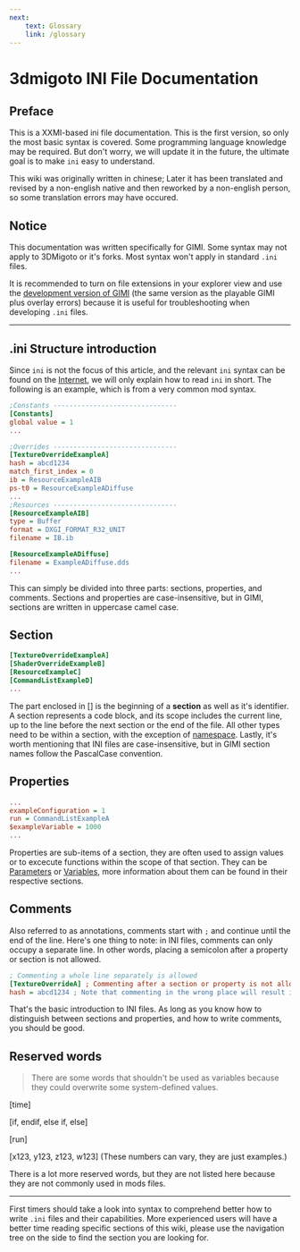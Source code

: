 ```yaml
---
next: 
    text: Glossary
    link: /glossary
---
```


# 3dmigoto INI File Documentation

## Preface

This is a XXMI-based ini file documentation. This is the first version, so only the most basic syntax is covered. Some programming language knowledge may be required. But don't worry, we will update it in the future, the ultimate goal is to make `ini` easy to understand.

This wiki was originally written in chinese; Later it has been translated and revised by a non-english native and then reworked by a non-english person, so some translation errors may have occured.

## Notice

This documentation was written specifically for GIMI. Some syntax may not apply to 3DMigoto or it's forks. Most syntax won't apply in standard `.ini` files.

It is recommended to turn on file extensions in your explorer view and use the [development version of GIMI](https://github.com/SilentNightSound/GI-Model-Importer/releases) (the same version as the playable GIMI plus overlay errors) because it is useful for troubleshooting when developing `.ini` files.

---

## .ini Structure introduction

Since `ini` is not the focus of this article, and the relevant `ini` syntax can be found on the [Internet](https://en.wikipedia.org/wiki/INI_file), we will only explain how to read `ini` in short.
The following is an example, which is from a very common mod syntax.

```ini
;Constants -------------------------------
[Constants]
global value = 1
...

;Overrides -------------------------------
[TextureOverrideExampleA]
hash = abcd1234
match_first_index = 0
ib = ResourceExampleAIB
ps-t0 = ResourceExampleADiffuse
...
;Resources -------------------------------
[ResourceExampleAIB]
type = Buffer
format = DXGI_FORMAT_R32_UNIT
filename = IB.ib

[ResourceExampleADiffuse]
filename = ExampleADiffuse.dds
...

```

This can simply be divided into three parts: sections, properties, and comments.
Sections and properties are case-insensitive, but in GIMI, sections are written in uppercase camel case.

## Section

```ini
[TextureOverrideExampleA]
[ShaderOverrideExampleB]
[ResourceExampleC]
[CommandListExampleD]
...
```

The part enclosed in [] is the beginning of a **section** as well as it's identifier. A section represents a code block, and its scope includes the current line, up to the line before the next section or the end of the file. All other types need to be within a section, with the exception of [namespace](./namespace). Lastly, it's worth mentioning that INI files are case-insensitive, but in GIMI section names follow the PascalCase convention.

## Properties

```ini
...
exampleConfiguration = 1
run = CommandListExampleA
$exampleVariable = 1000
...
```

Properties are sub-items of a section, they are often used to assign values or to excecute functions within the scope of that section. They can be [Parameters](./parameters) or [Variables](./variables), more information about them can be found in their respective sections.

## Comments

Also referred to as annotations, comments start with `;` and continue until the end of the line. Here's one thing to note: in INI files, comments can only occupy a separate line. In other words, placing a semicolon after a property or section is not allowed.

```ini
; Commenting a whole line separately is allowed
[TextureOverrideA] ; Commenting after a section or property is not allowed
hash = abcd1234 ; Note that commenting in the wrong place will result in correct syntax highlighting in some software but will cause compilation issues regardless
```

That's the basic introduction to INI files. As long as you know how to distinguish between sections and properties, and how to write comments, you should be good.

## Reserved words

> There are some words that shouldn't be used as variables because they could overwrite some system-defined values.

[time]

[if, endif, else if, else]

[run]

[x123, y123, z123, w123] (These numbers can vary, they are just examples.)

There is a lot more reserved words, but they are not listed here because they are not commonly used in mods files.
<!-- TODO: add more detail about how 3dm properties can be modified from within mods files. which are likley to be mistakenly used as variables. -->
---

First timers should take a look into syntax to comprehend better how to write `.ini` files and their capabilities. More experienced users will have a better time reading specific sections of this wiki, please use the navigation tree on the side to find the section you are looking for.
